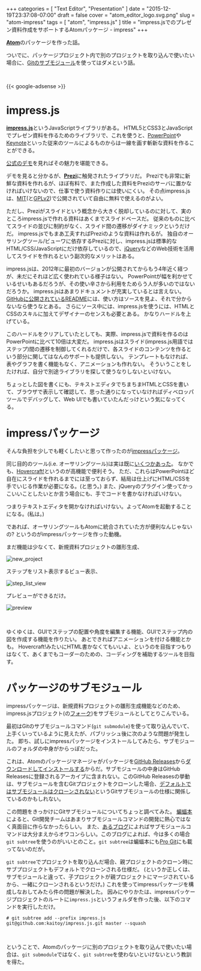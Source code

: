 +++
categories = [ "Text Editor", "Presentation" ]
date = "2015-12-19T23:37:08-07:00"
draft = false
cover = "atom_editor_logo.svg.png"
slug = "atom-impress"
tags = [ "atom", "impress.js" ]
title = "impress.jsでのプレゼン資料作成をサポートするAtomパッケージ - impress"
+++

[__Atom__](https://atom.io/)のパッケージを作った話。

ついでに、パッケージプロジェクト内で別のプロジェクトを取り込んで使いたい場合に、[Gitのサブモジュール](https://git-scm.com/book/ja/v2/Git-%E3%81%AE%E3%81%95%E3%81%BE%E3%81%96%E3%81%BE%E3%81%AA%E3%83%84%E3%83%BC%E3%83%AB-%E3%82%B5%E3%83%96%E3%83%A2%E3%82%B8%E3%83%A5%E3%83%BC%E3%83%AB)を使ってはダメという話。

<br>

{{< google-adsense >}}

# impress.js
[__impress.js__](https://github.com/impress/impress.js)というJavaScriptライブラリがある。
HTML5とCSS3とJavaScriptでプレゼン資料を作るためのライブラリで、これを使うと、[PowerPoint](https://products.office.com/ja-jp/powerpoint)や[Keynote](http://www.apple.com/jp/mac/keynote/)といった従来のツールによるものからは一線を画す斬新な資料を作ることができる。

[公式のデモ](http://impress.github.io/impress.js/#/bored)を見ればその魅力を堪能できる。

デモを見ると分かるが、[__Prezi__](https://prezi.com/)に触発されたライブラリだ。
Preziでも非常に新鮮な資料を作れるが、ほぼ有料で、また作成した資料をPreziのサーバに置かなければいけないので、仕事で使う資料作りには使いにくい。
その点impress.jsは、[MIT](https://ja.wikipedia.org/wiki/MIT_License)(と[GPLv2](https://ja.wikipedia.org/wiki/GNU_General_Public_License))で公開されていて自由に無料で使えるのがよい。

ただし、Preziがスライドという概念から大きく脱却しているのに対して、実のところimpress.jsで作れる資料はあくまでスライドベースだ。
従来のものに比べてスライドの並びに制約がなく、スライド間の遷移がダイナミックというだけだ。
impress.jsでもまあ工夫すればPreziのような資料は作れるが。
独自のオーサリングツール/ビューワに依存するPreziに対し、impress.jsは標準的なHTML/CSS/JavaScriptにだけ依存しているので、[jQuery](https://jquery.com/)などのWeb技術を活用してスライドを作れるという副次的なメリットはある。

impress.jsは、2012年に最初のバージョンが公開されてからもう4年近く経つが、未だにそれほど広く使われている様子はない。
PowerPointが幅を利かせているせいもあるだろうが、その使い辛さから利用をためらう人が多いのではないだろうか。
impress.jsはあまりドキュメントが充実しているとは言えない。
[GitHubに公開されているREADME](https://github.com/impress/impress.js#how-to-use-it)には、使い方はソースを見よ、それで分からないなら使うなとある。
さらにソース中には、impress.jsを使うには、HTMLとCSSのスキルに加えてデザイナーのセンスも必要とある。
かなりハードルを上げている。

このハードルをクリアしていたとしても、実際、impress.jsで資料を作るのはPowerPointに比べて10倍は大変だ。
impress.jsはスライド(impress.js用語ではステップ)間の遷移を制御してくれるだけで、各スライドのコンテンツを作るという部分に関してはなんのサポートも提供しない。
テンプレートもなければ、表やグラフを書く機能もなく、アニメーションも作れない。
そういうことをしたければ、自分で別途ライブラリを探して使うなりしないといけない。

ちょっとした図を書くにも、テキストエディタでちまちまHTMLとCSSを書いて、ブラウザで表示して確認して、思った通りになっていなければディベロッパツールでデバッグして、Web UIでも書いていたんだっけという気になってくる。

# impressパッケージ
そんな負担を少しでも軽くしたいと思って作ったのが[impressパッケージ](https://atom.io/packages/impress)。

同じ目的のツール(i.e. オーサリングツール)は実は既に[いくつかあった](https://github.com/impress/impress.js/wiki/Examples-and-demos#authoring-tools)。
なかでも、[Hovercraft!](https://github.com/regebro/hovercraft)というのが高機能で便利そう。
ただ、これらはPowerPointほど自在にスライドを作れるまでには至っておらず、結局は仕上げにHTML/CSSを手でいじる作業が必要になる。(と思う。)
また、jQueryのプラグイン使ってかっこいいことしたいとか言う場合にも、手でコードを書かなければいけない。

つまりテキストエディタを開かなければいけない。よってAtomを起動することになる。(私は。)

であれば、オーサリングツールもAtomに統合されていた方が便利なんじゃないの?
というのがimpressパッケージを作った動機。

まだ機能は少なくて、新規資料プロジェクトの雛形生成、

![new_project](/images/atom-impress/new_project.gif)

ステップをリスト表示するビュー表示、

![step_list_view](/images/atom-impress/step_list_view.gif)

プレビューができるだけ。

![preview](/images/atom-impress/preview.gif)

<br>

ゆくゆくは、GUIでステップの配置や角度を編集する機能、GUIでステップ内の図を作成する機能を作りたい。
あとできればアニメーションを付ける機能とかも。
Hovercraft!みたいにHTML書かなくてもいいよ、というのを目指すつもりはなくて、あくまでもコーダーのための、コーディングを補助するツールを目指す。

# パッケージのサブモジュール
impressパッケージは、新規資料プロジェクトの雛形生成機能などのため、impress.jsプロジェクト(の[フォーク](https://github.com/kaitoy/impress.js))をサブモジュールとしてとりこんでいる。

最初はGitのサブモジュールコマンド(`git submodule`)を使って取り込んでいて、上手くいっているように見えたが、パブリッシュ後に次のような問題が発生した。
即ち、試しにimpressパッケージをインストールしてみたら、サブモジュールのフォルダの中身がからっぽだった。

これは、Atomのパッケージマネージャがパッケージを[GitHub Releases](https://help.github.com/articles/about-releases/)から[ダウンロードしてインストールする](https://www.kaitoy.xyz/2015/12/02/unpublish-atom-package/#%E6%B3%A8%E6%84%8F%E3%81%99%E3%81%B9%E3%81%8D%E7%82%B9-3-%E3%83%91%E3%83%83%E3%82%B1%E3%83%BC%E3%82%B8%E3%81%AE%E3%82%AD%E3%83%A3%E3%83%83%E3%82%B7%E3%83%A5)からだ。サブモジュールの中身はGitHub Releasesに登録されるアーカイブに含まれない。このGitHub Releasesの挙動は、サブモジュールを含むGitプロジェクトをクローンした場合、[デフォルトではサブモジュールはクローンされない](https://git-scm.com/book/ja/v2/Git-%E3%81%AE%E3%81%95%E3%81%BE%E3%81%96%E3%81%BE%E3%81%AA%E3%83%84%E3%83%BC%E3%83%AB-%E3%82%B5%E3%83%96%E3%83%A2%E3%82%B8%E3%83%A5%E3%83%BC%E3%83%AB#%E3%82%B5%E3%83%96%E3%83%A2%E3%82%B8%E3%83%A5%E3%83%BC%E3%83%AB%E3%82%92%E5%90%AB%E3%82%80%E3%83%97%E3%83%AD%E3%82%B8%E3%82%A7%E3%82%AF%E3%83%88%E3%81%AE%E3%82%AF%E3%83%AD%E3%83%BC%E3%83%B3)というGitサブモジュールの仕様に関係しているのかもしれない。

この問題をきっかけにGitサブモジュールについてちょっと調べてみた。
[蝙蝠本](https://www.oreilly.co.jp/books/9784873114408/)によると、Git開発チームはあまりサブモジュールコマンドの開発に熱心ではなく真面目に作らなかったらしい。
また、[あるブログ](http://japan.blogs.atlassian.com/2014/03/alternatives-to-git-submodule-git-subtree/)によればサブモジュールコマンドは大分まえからオワコンらしい。このブログによれば、今は多くの場合`git subtree`を使うのがいいとのこと。`git subtree`は蝙蝠本にも[Pro Git](https://git-scm.com/book/en/v2)にも載ってないのだが。

`git subtree`でプロジェクトを取り込んだ場合、親プロジェクトのクローン時にサブプロジェクトもデフォルトでクローンされる仕様だ。
(というか正しくは、サブモジュールと違って、子プロジェクトが親プロジェクトにマージされているから、一緒にクローンされるというだけ。)
これを使ってimpressパッケージを構成しなおしてみたら件の問題が解決した。
因みにやりかたは、impressパッケージプロジェクトのルートに`impress.js`というフォルダを作った後、以下のコマンドを実行しただけ。

```shell
# git subtree add --prefix impress.js git@github.com:kaitoy/impress.js.git master --squash
```

<br>

ということで、Atomのパッケージに別のプロジェクトを取り込んで使いたい場合は、`git submodule`ではなく、`git subtree`を使わないといけないという教訓を得た。
